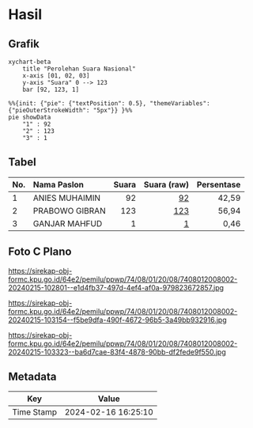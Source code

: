 # Hasil

## Grafik

```mermaid
xychart-beta
    title "Perolehan Suara Nasional"
    x-axis [01, 02, 03]
    y-axis "Suara" 0 --> 123
    bar [92, 123, 1]
```

```mermaid
%%{init: {"pie": {"textPosition": 0.5}, "themeVariables": {"pieOuterStrokeWidth": "5px"}} }%%
pie showData
    "1" : 92
    "2" : 123
    "3" : 1
```

## Tabel

| No. | Nama Paslon    | Suara | Suara (raw) | Persentase |
|:--- |:-------------- | -----:| -----------:| ----------:|
| 1   | ANIES MUHAIMIN | 92    | [92][p-1]   | 42,59      |
| 2   | PRABOWO GIBRAN | 123   | [123][p-2]  | 56,94      |
| 3   | GANJAR MAHFUD  | 1     | [1][p-3]    | 0,46       |


[p-1]: https://github.com/gigit-pemilu/pemilu-2024/blob/main/pilpres/hitung-suara/sub/74-sulawesi-tenggara/sub/08-kolaka-utara/sub/01-lasusua/sub/2008-ponggiha/sub/002-tps/sub/paslon-1.txt
[p-2]: https://github.com/gigit-pemilu/pemilu-2024/blob/main/pilpres/hitung-suara/sub/74-sulawesi-tenggara/sub/08-kolaka-utara/sub/01-lasusua/sub/2008-ponggiha/sub/002-tps/sub/paslon-2.txt
[p-3]: https://github.com/gigit-pemilu/pemilu-2024/blob/main/pilpres/hitung-suara/sub/74-sulawesi-tenggara/sub/08-kolaka-utara/sub/01-lasusua/sub/2008-ponggiha/sub/002-tps/sub/paslon-3.txt

## Foto C Plano

https://sirekap-obj-formc.kpu.go.id/64e2/pemilu/ppwp/74/08/01/20/08/7408012008002-20240215-102801--e1d4fb37-497d-4ef4-af0a-979823672857.jpg

https://sirekap-obj-formc.kpu.go.id/64e2/pemilu/ppwp/74/08/01/20/08/7408012008002-20240215-103154--f5be9dfa-490f-4672-96b5-3a49bb932916.jpg

https://sirekap-obj-formc.kpu.go.id/64e2/pemilu/ppwp/74/08/01/20/08/7408012008002-20240215-103323--ba6d7cae-83f4-4878-90bb-df2fede9f550.jpg


## Metadata

| Key        | Value               |
| ---------- | ------------------- |
| Time Stamp | 2024-02-16 16:25:10 |



